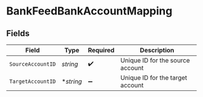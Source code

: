 # BankFeedBankAccountMapping


## Fields

| Field                            | Type                             | Required                         | Description                      |
| -------------------------------- | -------------------------------- | -------------------------------- | -------------------------------- |
| `SourceAccountID`                | *string*                         | :heavy_check_mark:               | Unique ID for the source account |
| `TargetAccountID`                | **string*                        | :heavy_minus_sign:               | Unique ID for the target account |